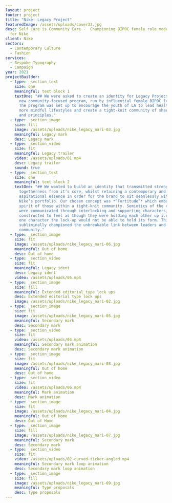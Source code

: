```yaml
---
layout: project
footer: project
title: "Nike: Legacy Project"
featuredImage: /assets/uploads/cover33.jpg
desc: Self Care is Community Care -  Championing BIPOC female role models in LA
  for Nike
client: Nike
sectors:
  - Contemporary Culture
  - Fashion
services:
  - Bespoke Typography
  - Campaign
year: 2021
projectBuilder:
  - type: _section_text
    size: one
    meaningful: text block 1
    textOne: "## We were asked to create an identity for Legacy Project, Nike LA’s
      new community-focused program, run by influential female BIPOC leaders.
      The program was set up to encourage the youth of LA to lead healthier and
      more mindful lifestyles and create a tight-knit community of shared values
      and principles."
  - type: _section_image
    size: fill
    image: /assets/uploads/nike_legacy_nari-03.jpg
    meaningful: Legacy mark
    desc: Legacy mark
  - type: _section_video
    size: fit
    meaningful: Legacy trailer
    video: /assets/uploads/01.mp4
    desc: Legacy trailer
    sound: true
  - type: _section_text
    size: one
    meaningful: text block 2
    textOne: "## We wanted to build an identity that transmitted strength and
      togetherness from it’s core, whilst retaining a contemporary and
      aspirational essence in order for the brand to sit seamlessly within
      Nike’s portfolio. Our chosen concept was *“Fortitude”* which embodied the
      spirit of those within a tight-knit community. Semiotics of the concept
      were communicated through interlocking and supporting characters,
      constructed to feel as though they were holding each other up i.e. without
      one character the lock-up would not be able to hold its form. This
      subliminally championed the unbreakable link between leaders and their
      community."
  - type: _section_image
    size: fit
    image: /assets/uploads/nike_legacy_nari-06.jpg
    meaningful: Out of home
    desc: Out of home
  - type: _section_video
    size: fit
    meaningful: Legacy ident
    desc: Legacy ident
    video: /assets/uploads/05.mp4
  - type: _section_image
    size: fill
    meaningful: Extended editorial type lock ups
    desc: Extended editorial type lock ups
    image: /assets/uploads/nike_legacy_nari-02.jpg
  - type: _section_image
    size: fit
    image: /assets/uploads/nike_legacy_nari-05.jpg
    meaningful: Secondary mark
    desc: Secondary mark
  - type: _section_video
    size: fit
    video: /assets/uploads/04.mp4
    meaningful: Secondary mark animation
    desc: Secondary mark animation
  - type: _section_image
    size: fit
    image: /assets/uploads/nike_legacy_nari-08.jpg
    meaningful: Out of home
    desc: Out of home
  - type: _section_video
    size: fit
    video: /assets/uploads/06.mp4
    meaningful: Mark animation
    desc: Mark animation
  - type: _section_image
    size: fit
    image: /assets/uploads/nike_legacy_nari-04.jpg
    meaningful: Out of Home
    desc: Out of Home
  - type: _section_image
    size: fill
    image: /assets/uploads/nike_legacy_nari-07.jpg
    meaningful: Secondary mark
    desc: Secondary mark
  - type: _section_video
    size: fit
    video: /assets/uploads/02-curved-ticker-angled.mp4
    meaningful: Secondary mark loop animation
    desc: Secondary mark loop animation
  - type: _section_image
    size: fill
    image: /assets/uploads/nike_legacy_nari-09.jpg
    meaningful: Type proposals
    desc: Type proposals
---
```

